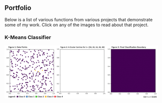 ## Portfolio

Below is a list of various functions from various projects that demonstrate some of my work. Click on any of the images to read about that project.

### K-Means Classifier

[<img src="https://github.com/cory-sulpizi/k_means_classifier/blob/master/images/example_2.gif?raw=true"/>](https://cory-sulpizi.github.io/k_means_classifier)
